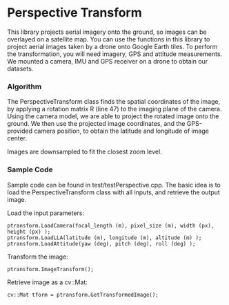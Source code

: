 # Perspective Transform

This library projects aerial imagery onto the ground, so images can be overlayed on a satellite map. You can use the functions in this library to project aerial images taken by a drone onto Google Earth tiles. To perform the transformation, you will need imagery, GPS and attitude measurements. We mounted a camera, IMU and GPS receiver on a drone to obtain our datasets.

### Algorithm

The PerspectiveTransform class finds the spatial coordinates of the image, by applying a rotation matrix R (line 47) to the imaging plane of the camera. Using the camera model, we are able to project the rotated image onto the ground. We then use the projected image coordinates, and the GPS-provided camera position, to obtain the latitude and longitude of image center.

Images are downsampled to fit the closest zoom level.


### Sample Code

Sample code can be found in test/testPerspective.cpp. The basic idea is to load the PerspectiveTransform class with all inputs, and retrieve the output image.


Load the input parameters:

    ptransform.LoadCamera(focal_length (m), pixel_size (m), width (px), height (px) );
    ptransform.LoadLLA(latitude (m), longitude (m), altitude (m) );
    ptransform.LoadAttitude(yaw (deg), pitch (deg), roll (deg) );

Transform the image:

    ptransform.ImageTransform();

Retrieve image as a cv::Mat:

   	cv::Mat tform = ptransform.GetTransformedImage();
